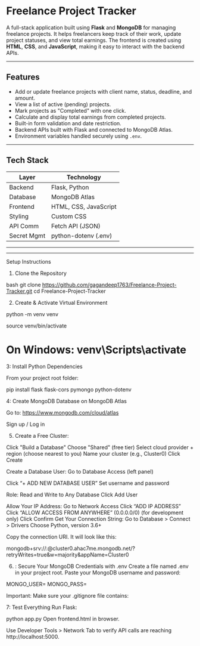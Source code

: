# Freelance Project Tracker

A full-stack application built using **Flask** and **MongoDB** for managing freelance projects. 
It helps freelancers keep track of their work, update project statuses, and view total earnings.
The frontend is created using **HTML**, **CSS**, and **JavaScript**, making it easy to interact with the backend APIs.

---

## Features

- Add or update freelance projects with client name, status, deadline, and amount.
- View a list of active (pending) projects.
- Mark projects as "Completed" with one click.
- Calculate and display total earnings from completed projects.
- Built-in form validation and date restriction.
- Backend APIs built with Flask and connected to MongoDB Atlas.
- Environment variables handled securely using `.env`.

---

## Tech Stack

| Layer         | Technology               |
|--------------|---------------------------|
| Backend       | Flask, Python             |
| Database      | MongoDB Atlas             |
| Frontend      | HTML, CSS, JavaScript     |
| Styling       | Custom CSS                |
| API Comm      | Fetch API (JSON)          |
| Secret Mgmt   | python-dotenv (.env)      |

---

---

Setup Instructions
1. Clone the Repository

bash
git clone https://github.com/gagandeep1763/Freelance-Project-Tracker.git
cd Freelance-Project-Tracker

2. Create & Activate Virtual Environment

python -m venv venv

source venv/bin/activate   

# On Windows: venv\Scripts\activate

3: Install Python Dependencies

From your project root folder:

pip install flask flask-cors pymongo python-dotenv

4: Create MongoDB Database on MongoDB Atlas

Go to: https://www.mongodb.com/cloud/atlas

Sign up / Log in

5. Create a Free Cluster:

Click "Build a Database"
Choose "Shared" (free tier)
Select cloud provider + region (choose nearest to you)
Name your cluster (e.g., Cluster0)
Click Create

Create a Database User:
Go to Database Access (left panel)

Click “+ ADD NEW DATABASE USER”
Set username and password 

Role: Read and Write to Any Database
Click Add User

Allow Your IP Address:
Go to Network Access
Click “ADD IP ADDRESS”
Click “ALLOW ACCESS FROM ANYWHERE” (0.0.0.0/0) (for development only)
Click Confirm
Get Your Connection String:
Go to Database > Connect > Drivers
Choose Python, version 3.6+

Copy the connection URI. It will look like this:

mongodb+srv://<username>:<password>@cluster0.ahac7me.mongodb.net/?retryWrites=true&w=majority&appName=Cluster0

6. : Secure Your MongoDB Credentials with .env
Create a file named .env in your project root.
Paste your MongoDB username and password:

MONGO_USER=
MONGO_PASS=

Important: Make sure your .gitignore file contains:

7: Test Everything
Run Flask:

python app.py
Open frontend.html in browser.

Use Developer Tools > Network Tab to verify API calls are reaching http://localhost:5000.



